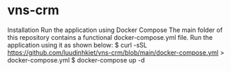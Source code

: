 # vns-crm
Installation
Run the application using Docker Compose
The main folder of this repository contains a functional docker-compose.yml file. Run the application using it as shown below:
$ curl -sSL https://github.com/luudinhkiet/vns-crm/blob/main/docker-compose.yml > docker-compose.yml
$ docker-compose up -d
